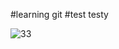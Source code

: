 #learning git
#test
testy



![33](https://github.com/user-attachments/assets/ec084e6e-4497-46cf-af98-97e4c1faa142)
